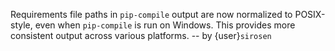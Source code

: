 Requirements file paths in `pip-compile` output are now normalized to
POSIX-style, even when `pip-compile` is run on Windows.
This provides more consistent output across various platforms.
-- by {user}`sirosen`
